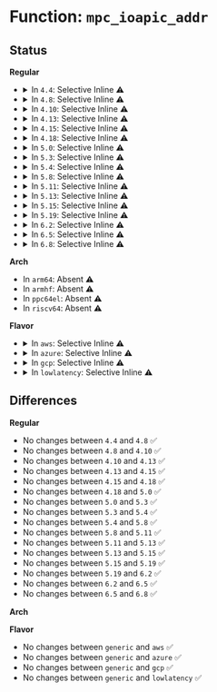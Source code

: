 # Function: <code>mpc_ioapic_addr</code>

## Status
<b>Regular</b>
<ul>
<li>
<details>
<summary>In <code>4.4</code>: Selective Inline ⚠️</summary>

```c
unsigned int mpc_ioapic_addr(int ioapic_idx);
```

**Collision:** Unique Global

**Inline:** Selective

**Transformation:** False

**Instances:**

```
In arch/x86/kernel/apic/io_apic.c (ffffffff81055db3)
Location: arch/x86/kernel/apic/io_apic.c:128
Inline: True
Inline callers:
  - arch/x86/kernel/apic/io_apic.c:ioapic_write_entry
  - arch/x86/kernel/apic/io_apic.c:ioapic_mask_entry
  - arch/x86/kernel/apic/io_apic.c:io_apic_modify_irq
  - arch/x86/kernel/apic/io_apic.c:io_apic_sync
  - arch/x86/kernel/apic/io_apic.c:mp_irqdomain_activate
  - arch/x86/kernel/apic/io_apic.c:ioapic_set_affinity
  - arch/x86/kernel/apic/io_apic.c:io_apic_init_mappings
  - arch/x86/kernel/apic/io_apic.c:native_io_apic_read
  - arch/x86/kernel/apic/io_apic.c:mp_register_ioapic
```
**Symbols:**

```
ffffffff81056d70-ffffffff81056d89: mpc_ioapic_addr (STB_GLOBAL)
```
</details>
</li>
<li>
<details>
<summary>In <code>4.8</code>: Selective Inline ⚠️</summary>

```c
unsigned int mpc_ioapic_addr(int ioapic_idx);
```

**Collision:** Unique Global

**Inline:** Selective

**Transformation:** False

**Instances:**

```
In arch/x86/kernel/apic/io_apic.c (ffffffff81056472)
Location: arch/x86/kernel/apic/io_apic.c:128
Inline: True
Inline callers:
  - arch/x86/kernel/apic/io_apic.c:mp_irqdomain_activate
  - arch/x86/kernel/apic/io_apic.c:mp_register_ioapic
  - arch/x86/kernel/apic/io_apic.c:ioapic_set_affinity
  - arch/x86/kernel/apic/io_apic.c:io_apic_sync
  - arch/x86/kernel/apic/io_apic.c:io_apic_modify_irq
  - arch/x86/kernel/apic/io_apic.c:ioapic_mask_entry
  - arch/x86/kernel/apic/io_apic.c:ioapic_write_entry
  - arch/x86/kernel/apic/io_apic.c:native_io_apic_read
  - arch/x86/kernel/apic/io_apic.c:io_apic_init_mappings
```
**Symbols:**

```
ffffffff81056fe0-ffffffff81056ff9: mpc_ioapic_addr (STB_GLOBAL)
```
</details>
</li>
<li>
<details>
<summary>In <code>4.10</code>: Selective Inline ⚠️</summary>

```c
unsigned int mpc_ioapic_addr(int ioapic_idx);
```

**Collision:** Unique Global

**Inline:** Selective

**Transformation:** False

**Instances:**

```
In arch/x86/kernel/apic/io_apic.c (ffffffff81059222)
Location: arch/x86/kernel/apic/io_apic.c:127
Inline: True
Inline callers:
  - arch/x86/kernel/apic/io_apic.c:mp_irqdomain_activate
  - arch/x86/kernel/apic/io_apic.c:mp_register_ioapic
  - arch/x86/kernel/apic/io_apic.c:ioapic_set_affinity
  - arch/x86/kernel/apic/io_apic.c:io_apic_sync
  - arch/x86/kernel/apic/io_apic.c:io_apic_modify_irq
  - arch/x86/kernel/apic/io_apic.c:ioapic_mask_entry
  - arch/x86/kernel/apic/io_apic.c:ioapic_write_entry
  - arch/x86/kernel/apic/io_apic.c:native_io_apic_read
  - arch/x86/kernel/apic/io_apic.c:io_apic_init_mappings
```
**Symbols:**

```
ffffffff81059d90-ffffffff81059da9: mpc_ioapic_addr (STB_GLOBAL)
```
</details>
</li>
<li>
<details>
<summary>In <code>4.13</code>: Selective Inline ⚠️</summary>

```c
unsigned int mpc_ioapic_addr(int ioapic_idx);
```

**Collision:** Unique Global

**Inline:** Selective

**Transformation:** False

**Instances:**

```
In arch/x86/kernel/apic/io_apic.c (ffffffff81058882)
Location: arch/x86/kernel/apic/io_apic.c:127
Inline: True
Inline callers:
  - arch/x86/kernel/apic/io_apic.c:mp_irqdomain_activate
  - arch/x86/kernel/apic/io_apic.c:mp_register_ioapic
  - arch/x86/kernel/apic/io_apic.c:ioapic_set_affinity
  - arch/x86/kernel/apic/io_apic.c:io_apic_sync
  - arch/x86/kernel/apic/io_apic.c:io_apic_modify_irq
  - arch/x86/kernel/apic/io_apic.c:ioapic_mask_entry
  - arch/x86/kernel/apic/io_apic.c:ioapic_write_entry
  - arch/x86/kernel/apic/io_apic.c:native_io_apic_read
  - arch/x86/kernel/apic/io_apic.c:io_apic_init_mappings
```
**Symbols:**

```
ffffffff81059400-ffffffff81059419: mpc_ioapic_addr (STB_GLOBAL)
```
</details>
</li>
<li>
<details>
<summary>In <code>4.15</code>: Selective Inline ⚠️</summary>

```c
unsigned int mpc_ioapic_addr(int ioapic_idx);
```

**Collision:** Unique Global

**Inline:** Selective

**Transformation:** False

**Instances:**

```
In arch/x86/kernel/apic/io_apic.c (ffffffff8105ecde)
Location: arch/x86/kernel/apic/io_apic.c:128
Inline: True
Inline callers:
  - arch/x86/kernel/apic/io_apic.c:mp_register_ioapic
  - arch/x86/kernel/apic/io_apic.c:ioapic_configure_entry
  - arch/x86/kernel/apic/io_apic.c:io_apic_sync
  - arch/x86/kernel/apic/io_apic.c:io_apic_modify_irq
  - arch/x86/kernel/apic/io_apic.c:ioapic_mask_entry
  - arch/x86/kernel/apic/io_apic.c:ioapic_write_entry
  - arch/x86/kernel/apic/io_apic.c:native_io_apic_read
  - arch/x86/kernel/apic/io_apic.c:io_apic_init_mappings
```
**Symbols:**

```
ffffffff8105d8f0-ffffffff8105d909: mpc_ioapic_addr (STB_GLOBAL)
```
</details>
</li>
<li>
<details>
<summary>In <code>4.18</code>: Selective Inline ⚠️</summary>

```c
unsigned int mpc_ioapic_addr(int ioapic_idx);
```

**Collision:** Unique Global

**Inline:** Selective

**Transformation:** False

**Instances:**

```
In arch/x86/kernel/apic/io_apic.c (ffffffff81061ce2)
Location: arch/x86/kernel/apic/io_apic.c:129
Inline: True
Inline callers:
  - arch/x86/kernel/apic/io_apic.c:mp_register_ioapic
  - arch/x86/kernel/apic/io_apic.c:mp_register_ioapic
  - arch/x86/kernel/apic/io_apic.c:mp_register_ioapic
  - arch/x86/kernel/apic/io_apic.c:ioapic_resume
  - arch/x86/kernel/apic/io_apic.c:ioapic_configure_entry
  - arch/x86/kernel/apic/io_apic.c:ioapic_configure_entry
  - arch/x86/kernel/apic/io_apic.c:io_apic_sync
  - arch/x86/kernel/apic/io_apic.c:io_apic_modify_irq
  - arch/x86/kernel/apic/io_apic.c:ioapic_mask_entry
  - arch/x86/kernel/apic/io_apic.c:ioapic_mask_entry
  - arch/x86/kernel/apic/io_apic.c:ioapic_write_entry
  - arch/x86/kernel/apic/io_apic.c:ioapic_write_entry
  - arch/x86/kernel/apic/io_apic.c:native_io_apic_read
  - arch/x86/kernel/apic/io_apic.c:io_apic_init_mappings
```
**Symbols:**

```
ffffffff81060a50-ffffffff81060a69: mpc_ioapic_addr (STB_GLOBAL)
```
</details>
</li>
<li>
<details>
<summary>In <code>5.0</code>: Selective Inline ⚠️</summary>

```c
unsigned int mpc_ioapic_addr(int ioapic_idx);
```

**Collision:** Unique Global

**Inline:** Selective

**Transformation:** False

**Instances:**

```
In arch/x86/kernel/apic/io_apic.c (ffffffff810679c2)
Location: arch/x86/kernel/apic/io_apic.c:129
Inline: True
Inline callers:
  - arch/x86/kernel/apic/io_apic.c:mp_register_ioapic
  - arch/x86/kernel/apic/io_apic.c:mp_register_ioapic
  - arch/x86/kernel/apic/io_apic.c:mp_register_ioapic
  - arch/x86/kernel/apic/io_apic.c:ioapic_resume
  - arch/x86/kernel/apic/io_apic.c:ioapic_configure_entry
  - arch/x86/kernel/apic/io_apic.c:ioapic_configure_entry
  - arch/x86/kernel/apic/io_apic.c:io_apic_sync
  - arch/x86/kernel/apic/io_apic.c:io_apic_modify_irq
  - arch/x86/kernel/apic/io_apic.c:ioapic_mask_entry
  - arch/x86/kernel/apic/io_apic.c:ioapic_mask_entry
  - arch/x86/kernel/apic/io_apic.c:ioapic_write_entry
  - arch/x86/kernel/apic/io_apic.c:ioapic_write_entry
  - arch/x86/kernel/apic/io_apic.c:native_io_apic_read
  - arch/x86/kernel/apic/io_apic.c:io_apic_init_mappings
```
**Symbols:**

```
ffffffff81066730-ffffffff81066749: mpc_ioapic_addr (STB_GLOBAL)
```
</details>
</li>
<li>
<details>
<summary>In <code>5.3</code>: Selective Inline ⚠️</summary>

```c
unsigned int mpc_ioapic_addr(int ioapic_idx);
```

**Collision:** Unique Global

**Inline:** Selective

**Transformation:** False

**Instances:**

```
In arch/x86/kernel/apic/io_apic.c (ffffffff8106b6fe)
Location: arch/x86/kernel/apic/io_apic.c:130
Inline: True
Inline callers:
  - arch/x86/kernel/apic/io_apic.c:mp_register_ioapic
  - arch/x86/kernel/apic/io_apic.c:mp_register_ioapic
  - arch/x86/kernel/apic/io_apic.c:mp_register_ioapic
  - arch/x86/kernel/apic/io_apic.c:ioapic_resume
  - arch/x86/kernel/apic/io_apic.c:ioapic_configure_entry
  - arch/x86/kernel/apic/io_apic.c:ioapic_configure_entry
  - arch/x86/kernel/apic/io_apic.c:io_apic_sync
  - arch/x86/kernel/apic/io_apic.c:io_apic_modify_irq
  - arch/x86/kernel/apic/io_apic.c:ioapic_mask_entry
  - arch/x86/kernel/apic/io_apic.c:ioapic_mask_entry
  - arch/x86/kernel/apic/io_apic.c:ioapic_write_entry
  - arch/x86/kernel/apic/io_apic.c:ioapic_write_entry
  - arch/x86/kernel/apic/io_apic.c:native_io_apic_read
  - arch/x86/kernel/apic/io_apic.c:io_apic_init_mappings
```
**Symbols:**

```
ffffffff81069da0-ffffffff81069db9: mpc_ioapic_addr (STB_GLOBAL)
```
</details>
</li>
<li>
<details>
<summary>In <code>5.4</code>: Selective Inline ⚠️</summary>

```c
unsigned int mpc_ioapic_addr(int ioapic_idx);
```

**Collision:** Unique Global

**Inline:** Selective

**Transformation:** False

**Instances:**

```
In arch/x86/kernel/apic/io_apic.c (ffffffff8106c062)
Location: arch/x86/kernel/apic/io_apic.c:130
Inline: True
Inline callers:
  - arch/x86/kernel/apic/io_apic.c:mp_register_ioapic
  - arch/x86/kernel/apic/io_apic.c:mp_register_ioapic
  - arch/x86/kernel/apic/io_apic.c:mp_register_ioapic
  - arch/x86/kernel/apic/io_apic.c:ioapic_resume
  - arch/x86/kernel/apic/io_apic.c:ioapic_configure_entry
  - arch/x86/kernel/apic/io_apic.c:ioapic_configure_entry
  - arch/x86/kernel/apic/io_apic.c:io_apic_sync
  - arch/x86/kernel/apic/io_apic.c:io_apic_modify_irq
  - arch/x86/kernel/apic/io_apic.c:ioapic_mask_entry
  - arch/x86/kernel/apic/io_apic.c:ioapic_mask_entry
  - arch/x86/kernel/apic/io_apic.c:ioapic_write_entry
  - arch/x86/kernel/apic/io_apic.c:ioapic_write_entry
  - arch/x86/kernel/apic/io_apic.c:native_io_apic_read
  - arch/x86/kernel/apic/io_apic.c:io_apic_init_mappings
```
**Symbols:**

```
ffffffff8106a740-ffffffff8106a759: mpc_ioapic_addr (STB_GLOBAL)
```
</details>
</li>
<li>
<details>
<summary>In <code>5.8</code>: Selective Inline ⚠️</summary>

```c
unsigned int mpc_ioapic_addr(int ioapic_idx);
```

**Collision:** Unique Global

**Inline:** Selective

**Transformation:** False

**Instances:**

```
In arch/x86/kernel/apic/io_apic.c (ffffffff810733f5)
Location: arch/x86/kernel/apic/io_apic.c:130
Inline: True
Inline callers:
  - arch/x86/kernel/apic/io_apic.c:mp_register_ioapic
  - arch/x86/kernel/apic/io_apic.c:mp_register_ioapic
  - arch/x86/kernel/apic/io_apic.c:io_apic_unique_id
  - arch/x86/kernel/apic/io_apic.c:ioapic_resume
  - arch/x86/kernel/apic/io_apic.c:ioapic_configure_entry
  - arch/x86/kernel/apic/io_apic.c:ioapic_configure_entry
  - arch/x86/kernel/apic/io_apic.c:eoi_ioapic_pin
  - arch/x86/kernel/apic/io_apic.c:mask_ioapic_irq
  - arch/x86/kernel/apic/io_apic.c:mask_ioapic_irq
  - arch/x86/kernel/apic/io_apic.c:ioapic_mask_entry
  - arch/x86/kernel/apic/io_apic.c:ioapic_mask_entry
  - arch/x86/kernel/apic/io_apic.c:native_io_apic_read
  - arch/x86/kernel/apic/io_apic.c:io_apic_init_mappings
```
**Symbols:**

```
ffffffff81071af0-ffffffff81071b09: mpc_ioapic_addr (STB_GLOBAL)
```
</details>
</li>
<li>
<details>
<summary>In <code>5.11</code>: Selective Inline ⚠️</summary>

```c
unsigned int mpc_ioapic_addr(int ioapic_idx);
```

**Collision:** Unique Global

**Inline:** Selective

**Transformation:** False

**Instances:**

```
In arch/x86/kernel/apic/io_apic.c (ffffffff81bd752a)
Location: arch/x86/kernel/apic/io_apic.c:130
Inline: True
Inline callers:
  - arch/x86/kernel/apic/io_apic.c:mp_register_ioapic
  - arch/x86/kernel/apic/io_apic.c:mp_register_ioapic
  - arch/x86/kernel/apic/io_apic.c:io_apic_unique_id
  - arch/x86/kernel/apic/io_apic.c:ioapic_resume
  - arch/x86/kernel/apic/io_apic.c:ioapic_configure_entry
  - arch/x86/kernel/apic/io_apic.c:ioapic_configure_entry
  - arch/x86/kernel/apic/io_apic.c:startup_ioapic_irq
  - arch/x86/kernel/apic/io_apic.c:eoi_ioapic_pin
  - arch/x86/kernel/apic/io_apic.c:unmask_ioapic_irq
  - arch/x86/kernel/apic/io_apic.c:mask_ioapic_irq
  - arch/x86/kernel/apic/io_apic.c:mask_ioapic_irq
  - arch/x86/kernel/apic/io_apic.c:ioapic_mask_entry
  - arch/x86/kernel/apic/io_apic.c:ioapic_mask_entry
  - arch/x86/kernel/apic/io_apic.c:native_io_apic_read
  - arch/x86/kernel/apic/io_apic.c:io_apic_init_mappings
```
**Symbols:**

```
ffffffff81072fa0-ffffffff81072fb9: mpc_ioapic_addr (STB_GLOBAL)
```
</details>
</li>
<li>
<details>
<summary>In <code>5.13</code>: Selective Inline ⚠️</summary>

```c
unsigned int mpc_ioapic_addr(int ioapic_idx);
```

**Collision:** Unique Global

**Inline:** Selective

**Transformation:** False

**Instances:**

```
In arch/x86/kernel/apic/io_apic.c (ffffffff81bc96c8)
Location: arch/x86/kernel/apic/io_apic.c:130
Inline: True
Inline callers:
  - arch/x86/kernel/apic/io_apic.c:mp_register_ioapic
  - arch/x86/kernel/apic/io_apic.c:mp_register_ioapic
  - arch/x86/kernel/apic/io_apic.c:io_apic_unique_id
  - arch/x86/kernel/apic/io_apic.c:ioapic_resume
  - arch/x86/kernel/apic/io_apic.c:ioapic_configure_entry
  - arch/x86/kernel/apic/io_apic.c:ioapic_configure_entry
  - arch/x86/kernel/apic/io_apic.c:startup_ioapic_irq
  - arch/x86/kernel/apic/io_apic.c:eoi_ioapic_pin
  - arch/x86/kernel/apic/io_apic.c:unmask_ioapic_irq
  - arch/x86/kernel/apic/io_apic.c:mask_ioapic_irq
  - arch/x86/kernel/apic/io_apic.c:mask_ioapic_irq
  - arch/x86/kernel/apic/io_apic.c:ioapic_mask_entry
  - arch/x86/kernel/apic/io_apic.c:ioapic_mask_entry
  - arch/x86/kernel/apic/io_apic.c:native_io_apic_read
  - arch/x86/kernel/apic/io_apic.c:io_apic_init_mappings
```
**Symbols:**

```
ffffffff81073a70-ffffffff81073a89: mpc_ioapic_addr (STB_GLOBAL)
```
</details>
</li>
<li>
<details>
<summary>In <code>5.15</code>: Selective Inline ⚠️</summary>

```c
unsigned int mpc_ioapic_addr(int ioapic_idx);
```

**Collision:** Unique Global

**Inline:** Selective

**Transformation:** False

**Instances:**

```
In arch/x86/kernel/apic/io_apic.c (ffffffff81081cad)
Location: arch/x86/kernel/apic/io_apic.c:130
Inline: True
Inline callers:
  - arch/x86/kernel/apic/io_apic.c:mp_register_ioapic
  - arch/x86/kernel/apic/io_apic.c:mp_register_ioapic
  - arch/x86/kernel/apic/io_apic.c:io_apic_unique_id
  - arch/x86/kernel/apic/io_apic.c:ioapic_resume
  - arch/x86/kernel/apic/io_apic.c:ioapic_configure_entry
  - arch/x86/kernel/apic/io_apic.c:ioapic_configure_entry
  - arch/x86/kernel/apic/io_apic.c:startup_ioapic_irq
  - arch/x86/kernel/apic/io_apic.c:eoi_ioapic_pin
  - arch/x86/kernel/apic/io_apic.c:unmask_ioapic_irq
  - arch/x86/kernel/apic/io_apic.c:mask_ioapic_irq
  - arch/x86/kernel/apic/io_apic.c:mask_ioapic_irq
  - arch/x86/kernel/apic/io_apic.c:ioapic_mask_entry
  - arch/x86/kernel/apic/io_apic.c:ioapic_mask_entry
  - arch/x86/kernel/apic/io_apic.c:native_io_apic_read
  - arch/x86/kernel/apic/io_apic.c:io_apic_init_mappings
```
**Symbols:**

```
ffffffff81080ef0-ffffffff81080f25: mpc_ioapic_addr (STB_GLOBAL)
```
</details>
</li>
<li>
<details>
<summary>In <code>5.19</code>: Selective Inline ⚠️</summary>

```c
unsigned int mpc_ioapic_addr(int ioapic_idx);
```

**Collision:** Unique Global

**Inline:** Selective

**Transformation:** False

**Instances:**

```
In arch/x86/kernel/apic/io_apic.c (ffffffff81091819)
Location: arch/x86/kernel/apic/io_apic.c:131
Inline: True
Inline callers:
  - arch/x86/kernel/apic/io_apic.c:mp_register_ioapic
  - arch/x86/kernel/apic/io_apic.c:mp_register_ioapic
  - arch/x86/kernel/apic/io_apic.c:io_apic_unique_id
  - arch/x86/kernel/apic/io_apic.c:ioapic_resume
  - arch/x86/kernel/apic/io_apic.c:ioapic_configure_entry
  - arch/x86/kernel/apic/io_apic.c:ioapic_configure_entry
  - arch/x86/kernel/apic/io_apic.c:startup_ioapic_irq
  - arch/x86/kernel/apic/io_apic.c:eoi_ioapic_pin
  - arch/x86/kernel/apic/io_apic.c:unmask_ioapic_irq
  - arch/x86/kernel/apic/io_apic.c:mask_ioapic_irq
  - arch/x86/kernel/apic/io_apic.c:mask_ioapic_irq
  - arch/x86/kernel/apic/io_apic.c:ioapic_mask_entry
  - arch/x86/kernel/apic/io_apic.c:ioapic_mask_entry
  - arch/x86/kernel/apic/io_apic.c:native_io_apic_read
  - arch/x86/kernel/apic/io_apic.c:io_apic_init_mappings
```
**Symbols:**

```
ffffffff81090880-ffffffff810908bd: mpc_ioapic_addr (STB_GLOBAL)
```
</details>
</li>
<li>
<details>
<summary>In <code>6.2</code>: Selective Inline ⚠️</summary>

```c
unsigned int mpc_ioapic_addr(int ioapic_idx);
```

**Collision:** Unique Global

**Inline:** Selective

**Transformation:** False

**Instances:**

```
In arch/x86/kernel/apic/io_apic.c (ffffffff810a65a2)
Location: arch/x86/kernel/apic/io_apic.c:131
Inline: True
Inline callers:
  - arch/x86/kernel/apic/io_apic.c:mp_register_ioapic
  - arch/x86/kernel/apic/io_apic.c:mp_register_ioapic
  - arch/x86/kernel/apic/io_apic.c:io_apic_unique_id
  - arch/x86/kernel/apic/io_apic.c:ioapic_resume
  - arch/x86/kernel/apic/io_apic.c:ioapic_configure_entry
  - arch/x86/kernel/apic/io_apic.c:ioapic_configure_entry
  - arch/x86/kernel/apic/io_apic.c:startup_ioapic_irq
  - arch/x86/kernel/apic/io_apic.c:eoi_ioapic_pin
  - arch/x86/kernel/apic/io_apic.c:unmask_ioapic_irq
  - arch/x86/kernel/apic/io_apic.c:mask_ioapic_irq
  - arch/x86/kernel/apic/io_apic.c:mask_ioapic_irq
  - arch/x86/kernel/apic/io_apic.c:ioapic_mask_entry
  - arch/x86/kernel/apic/io_apic.c:ioapic_mask_entry
  - arch/x86/kernel/apic/io_apic.c:native_io_apic_read
  - arch/x86/kernel/apic/io_apic.c:io_apic_init_mappings
```
**Symbols:**

```
ffffffff810a5390-ffffffff810a53cd: mpc_ioapic_addr (STB_GLOBAL)
```
</details>
</li>
<li>
<details>
<summary>In <code>6.5</code>: Selective Inline ⚠️</summary>

```c
unsigned int mpc_ioapic_addr(int ioapic_idx);
```

**Collision:** Unique Global

**Inline:** Selective

**Transformation:** False

**Instances:**

```
In arch/x86/kernel/apic/io_apic.c (ffffffff810a9795)
Location: arch/x86/kernel/apic/io_apic.c:132
Inline: True
Inline callers:
  - arch/x86/kernel/apic/io_apic.c:mp_register_ioapic
  - arch/x86/kernel/apic/io_apic.c:mp_register_ioapic
  - arch/x86/kernel/apic/io_apic.c:io_apic_unique_id
  - arch/x86/kernel/apic/io_apic.c:ioapic_resume
  - arch/x86/kernel/apic/io_apic.c:ioapic_configure_entry
  - arch/x86/kernel/apic/io_apic.c:ioapic_configure_entry
  - arch/x86/kernel/apic/io_apic.c:startup_ioapic_irq
  - arch/x86/kernel/apic/io_apic.c:eoi_ioapic_pin
  - arch/x86/kernel/apic/io_apic.c:unmask_ioapic_irq
  - arch/x86/kernel/apic/io_apic.c:mask_ioapic_irq
  - arch/x86/kernel/apic/io_apic.c:mask_ioapic_irq
  - arch/x86/kernel/apic/io_apic.c:ioapic_mask_entry
  - arch/x86/kernel/apic/io_apic.c:ioapic_mask_entry
  - arch/x86/kernel/apic/io_apic.c:native_io_apic_read
  - arch/x86/kernel/apic/io_apic.c:io_apic_init_mappings
```
**Symbols:**

```
ffffffff810a8490-ffffffff810a84d0: mpc_ioapic_addr (STB_GLOBAL)
```
</details>
</li>
<li>
<details>
<summary>In <code>6.8</code>: Selective Inline ⚠️</summary>

```c
unsigned int mpc_ioapic_addr(int ioapic_idx);
```

**Collision:** Unique Global

**Inline:** Selective

**Transformation:** False

**Instances:**

```
In arch/x86/kernel/apic/io_apic.c (ffffffff810b0825)
Location: arch/x86/kernel/apic/io_apic.c:132
Inline: True
Inline callers:
  - arch/x86/kernel/apic/io_apic.c:mp_register_ioapic
  - arch/x86/kernel/apic/io_apic.c:mp_register_ioapic
  - arch/x86/kernel/apic/io_apic.c:io_apic_unique_id
  - arch/x86/kernel/apic/io_apic.c:ioapic_resume
  - arch/x86/kernel/apic/io_apic.c:ioapic_configure_entry
  - arch/x86/kernel/apic/io_apic.c:ioapic_configure_entry
  - arch/x86/kernel/apic/io_apic.c:startup_ioapic_irq
  - arch/x86/kernel/apic/io_apic.c:eoi_ioapic_pin
  - arch/x86/kernel/apic/io_apic.c:unmask_ioapic_irq
  - arch/x86/kernel/apic/io_apic.c:mask_ioapic_irq
  - arch/x86/kernel/apic/io_apic.c:mask_ioapic_irq
  - arch/x86/kernel/apic/io_apic.c:ioapic_mask_entry
  - arch/x86/kernel/apic/io_apic.c:ioapic_mask_entry
  - arch/x86/kernel/apic/io_apic.c:native_io_apic_read
  - arch/x86/kernel/apic/io_apic.c:io_apic_init_mappings
```
**Symbols:**

```
ffffffff810af520-ffffffff810af560: mpc_ioapic_addr (STB_GLOBAL)
```
</details>
</li>
</ul>
<b>Arch</b>
<ul>
<li>
In <code>arm64</code>: Absent ⚠️
</li>
<li>
In <code>armhf</code>: Absent ⚠️
</li>
<li>
In <code>ppc64el</code>: Absent ⚠️
</li>
<li>
In <code>riscv64</code>: Absent ⚠️
</li>
</ul>
<b>Flavor</b>
<ul>
<li>
<details>
<summary>In <code>aws</code>: Selective Inline ⚠️</summary>

```c
unsigned int mpc_ioapic_addr(int ioapic_idx);
```

**Collision:** Unique Global

**Inline:** Selective

**Transformation:** False

**Instances:**

```
In arch/x86/kernel/apic/io_apic.c (ffffffff8106bb52)
Location: arch/x86/kernel/apic/io_apic.c:130
Inline: True
Inline callers:
  - arch/x86/kernel/apic/io_apic.c:mp_register_ioapic
  - arch/x86/kernel/apic/io_apic.c:mp_register_ioapic
  - arch/x86/kernel/apic/io_apic.c:mp_register_ioapic
  - arch/x86/kernel/apic/io_apic.c:ioapic_resume
  - arch/x86/kernel/apic/io_apic.c:ioapic_configure_entry
  - arch/x86/kernel/apic/io_apic.c:ioapic_configure_entry
  - arch/x86/kernel/apic/io_apic.c:io_apic_sync
  - arch/x86/kernel/apic/io_apic.c:io_apic_modify_irq
  - arch/x86/kernel/apic/io_apic.c:ioapic_mask_entry
  - arch/x86/kernel/apic/io_apic.c:ioapic_mask_entry
  - arch/x86/kernel/apic/io_apic.c:ioapic_write_entry
  - arch/x86/kernel/apic/io_apic.c:ioapic_write_entry
  - arch/x86/kernel/apic/io_apic.c:native_io_apic_read
  - arch/x86/kernel/apic/io_apic.c:io_apic_init_mappings
```
**Symbols:**

```
ffffffff8106a230-ffffffff8106a249: mpc_ioapic_addr (STB_GLOBAL)
```
</details>
</li>
<li>
<details>
<summary>In <code>azure</code>: Selective Inline ⚠️</summary>

```c
unsigned int mpc_ioapic_addr(int ioapic_idx);
```

**Collision:** Unique Global

**Inline:** Selective

**Transformation:** False

**Instances:**

```
In arch/x86/kernel/apic/io_apic.c (ffffffff8105be7b)
Location: arch/x86/kernel/apic/io_apic.c:130
Inline: True
Inline callers:
  - arch/x86/kernel/apic/io_apic.c:mp_register_ioapic
  - arch/x86/kernel/apic/io_apic.c:mp_register_ioapic
  - arch/x86/kernel/apic/io_apic.c:mp_register_ioapic
  - arch/x86/kernel/apic/io_apic.c:ioapic_resume
  - arch/x86/kernel/apic/io_apic.c:ioapic_configure_entry
  - arch/x86/kernel/apic/io_apic.c:ioapic_configure_entry
  - arch/x86/kernel/apic/io_apic.c:io_apic_sync
  - arch/x86/kernel/apic/io_apic.c:io_apic_modify_irq
  - arch/x86/kernel/apic/io_apic.c:ioapic_mask_entry
  - arch/x86/kernel/apic/io_apic.c:ioapic_mask_entry
  - arch/x86/kernel/apic/io_apic.c:ioapic_write_entry
  - arch/x86/kernel/apic/io_apic.c:ioapic_write_entry
  - arch/x86/kernel/apic/io_apic.c:native_io_apic_read
  - arch/x86/kernel/apic/io_apic.c:io_apic_init_mappings
```
**Symbols:**

```
ffffffff8105a590-ffffffff8105a5a9: mpc_ioapic_addr (STB_GLOBAL)
```
</details>
</li>
<li>
<details>
<summary>In <code>gcp</code>: Selective Inline ⚠️</summary>

```c
unsigned int mpc_ioapic_addr(int ioapic_idx);
```

**Collision:** Unique Global

**Inline:** Selective

**Transformation:** False

**Instances:**

```
In arch/x86/kernel/apic/io_apic.c (ffffffff8106c002)
Location: arch/x86/kernel/apic/io_apic.c:130
Inline: True
Inline callers:
  - arch/x86/kernel/apic/io_apic.c:mp_register_ioapic
  - arch/x86/kernel/apic/io_apic.c:mp_register_ioapic
  - arch/x86/kernel/apic/io_apic.c:mp_register_ioapic
  - arch/x86/kernel/apic/io_apic.c:ioapic_resume
  - arch/x86/kernel/apic/io_apic.c:ioapic_configure_entry
  - arch/x86/kernel/apic/io_apic.c:ioapic_configure_entry
  - arch/x86/kernel/apic/io_apic.c:io_apic_sync
  - arch/x86/kernel/apic/io_apic.c:io_apic_modify_irq
  - arch/x86/kernel/apic/io_apic.c:ioapic_mask_entry
  - arch/x86/kernel/apic/io_apic.c:ioapic_mask_entry
  - arch/x86/kernel/apic/io_apic.c:ioapic_write_entry
  - arch/x86/kernel/apic/io_apic.c:ioapic_write_entry
  - arch/x86/kernel/apic/io_apic.c:native_io_apic_read
  - arch/x86/kernel/apic/io_apic.c:io_apic_init_mappings
```
**Symbols:**

```
ffffffff8106a6e0-ffffffff8106a6f9: mpc_ioapic_addr (STB_GLOBAL)
```
</details>
</li>
<li>
<details>
<summary>In <code>lowlatency</code>: Selective Inline ⚠️</summary>

```c
unsigned int mpc_ioapic_addr(int ioapic_idx);
```

**Collision:** Unique Global

**Inline:** Selective

**Transformation:** False

**Instances:**

```
In arch/x86/kernel/apic/io_apic.c (ffffffff8106d702)
Location: arch/x86/kernel/apic/io_apic.c:130
Inline: True
Inline callers:
  - arch/x86/kernel/apic/io_apic.c:mp_register_ioapic
  - arch/x86/kernel/apic/io_apic.c:mp_register_ioapic
  - arch/x86/kernel/apic/io_apic.c:mp_register_ioapic
  - arch/x86/kernel/apic/io_apic.c:ioapic_resume
  - arch/x86/kernel/apic/io_apic.c:ioapic_configure_entry
  - arch/x86/kernel/apic/io_apic.c:ioapic_configure_entry
  - arch/x86/kernel/apic/io_apic.c:io_apic_sync
  - arch/x86/kernel/apic/io_apic.c:io_apic_modify_irq
  - arch/x86/kernel/apic/io_apic.c:ioapic_mask_entry
  - arch/x86/kernel/apic/io_apic.c:ioapic_mask_entry
  - arch/x86/kernel/apic/io_apic.c:ioapic_write_entry
  - arch/x86/kernel/apic/io_apic.c:ioapic_write_entry
  - arch/x86/kernel/apic/io_apic.c:native_io_apic_read
  - arch/x86/kernel/apic/io_apic.c:io_apic_init_mappings
```
**Symbols:**

```
ffffffff8106bde0-ffffffff8106bdf9: mpc_ioapic_addr (STB_GLOBAL)
```
</details>
</li>
</ul>

## Differences
<b>Regular</b>
<ul>
<li>
No changes between <code>4.4</code> and <code>4.8</code> ✅
</li>
<li>
No changes between <code>4.8</code> and <code>4.10</code> ✅
</li>
<li>
No changes between <code>4.10</code> and <code>4.13</code> ✅
</li>
<li>
No changes between <code>4.13</code> and <code>4.15</code> ✅
</li>
<li>
No changes between <code>4.15</code> and <code>4.18</code> ✅
</li>
<li>
No changes between <code>4.18</code> and <code>5.0</code> ✅
</li>
<li>
No changes between <code>5.0</code> and <code>5.3</code> ✅
</li>
<li>
No changes between <code>5.3</code> and <code>5.4</code> ✅
</li>
<li>
No changes between <code>5.4</code> and <code>5.8</code> ✅
</li>
<li>
No changes between <code>5.8</code> and <code>5.11</code> ✅
</li>
<li>
No changes between <code>5.11</code> and <code>5.13</code> ✅
</li>
<li>
No changes between <code>5.13</code> and <code>5.15</code> ✅
</li>
<li>
No changes between <code>5.15</code> and <code>5.19</code> ✅
</li>
<li>
No changes between <code>5.19</code> and <code>6.2</code> ✅
</li>
<li>
No changes between <code>6.2</code> and <code>6.5</code> ✅
</li>
<li>
No changes between <code>6.5</code> and <code>6.8</code> ✅
</li>
</ul>
<b>Arch</b>
<ul>
</ul>
<b>Flavor</b>
<ul>
<li>
No changes between <code>generic</code> and <code>aws</code> ✅
</li>
<li>
No changes between <code>generic</code> and <code>azure</code> ✅
</li>
<li>
No changes between <code>generic</code> and <code>gcp</code> ✅
</li>
<li>
No changes between <code>generic</code> and <code>lowlatency</code> ✅
</li>
</ul>
